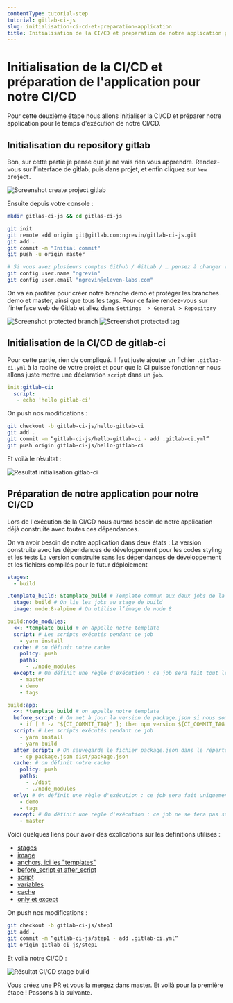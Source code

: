 ```yaml
---
contentType: tutorial-step
tutorial: gitlab-ci-js
slug: initialisation-ci-cd-et-preparation-application
title: Initialisation de la CI/CD et préparation de notre application pour notre CI/CD
---
```

# Initialisation de la CI/CD et préparation de l'application pour notre CI/CD

Pour cette deuxième étape nous allons initialiser la CI/CD et préparer notre application pour le temps d'exécution de notre CI/CD.

## Initialisation du repository gitlab
Bon, sur cette partie je pense que je ne vais rien vous apprendre. Rendez-vous sur l’interface de gitlab, puis dans projet, et enfin cliquez sur `New project`.

![Screenshot create project gitlab]({BASE_URL}/imgs/tutorials/2018-09-19-gitlab-ci-js/screenshot-create-project-gitlab.png)

Ensuite depuis votre console :

```bash
mkdir gitlas-ci-js && cd gitlas-ci-js

git init
git remote add origin git@gitlab.com:ngrevin/gitlab-ci-js.git
git add .
git commit -m "Initial commit"
git push -u origin master

# Si vous avez plusieurs comptes Github / GitLab / … pensez à changer votre config
git config user.name "ngrevin"
git config user.email "ngrevin@eleven-labs.com"
```

On va en profiter pour créer notre branche demo et protéger les branches demo et master, ainsi que tous les tags.
Pour ce faire rendez-vous sur l'interface web de Gitlab et allez dans `Settings  > General > Repository`

![Screenshot protected branch]({BASE_URL}/imgs/tutorials/2018-09-19-gitlab-ci-js/screenshot-protected-branch.png)
![Screenshot protected tag]({BASE_URL}/imgs/tutorials/2018-09-19-gitlab-ci-js/screenshot-protected-tag.png)

## Initialisation de la CI/CD de gitlab-ci

Pour cette partie, rien de compliqué. Il faut juste ajouter un fichier `.gitlab-ci.yml` à la racine de votre projet et pour que la CI puisse fonctionner nous allons juste mettre une déclaration `script` dans un `job`.

```yaml
init:gitlab-ci:
  script:
   - echo 'hello gitlab-ci'
```
On push nos modifications :

```bash
git checkout -b gitlab-ci-js/hello-gitlab-ci
git add .
git commit -m “gitlab-ci-js/hello-gitlab-ci - add .gitlab-ci.yml”
git push origin gitlab-ci-js/hello-gitlab-ci
```
Et voilà le résultat :

![Resultat initialisation gitlab-ci]({BASE_URL}/imgs/tutorials/2018-09-19-gitlab-ci-js/result-init-gitlab-ci.png)

## Préparation de notre application pour notre CI/CD

Lors de l'exécution de la CI/CD nous aurons besoin de notre application déjà construite avec toutes ces dépendances.

On va avoir besoin de notre application dans deux états :
La version construite avec les dépendances de développement pour les codes styling et les tests
La version construite sans les dépendances de développement et les fichiers compilés pour le futur déploiement
```yaml
stages:
  - build

.template_build: &template_build # Template commun aux deux jobs de la stage build
  stage: build # On lie les jobs au stage de build
  image: node:8-alpine # On utilise l’image de node 8

build:node_modules:
  <<: *template_build # on appelle notre template
  script: # Les scripts exécutés pendant ce job
    - yarn install
  cache: # on définit notre cache
    policy: push
    paths:
      - ./node_modules
  except: # On définit une règle d'exécution : ce job sera fait tout le temps sauf sur master et demo, mais aussi en cas de tag
    - master
    - demo
    - tags

build:app:
  <<: *template_build # on appelle notre template
  before_script: # On met à jour la version de package.json si nous sommes sur un tag
    - if [ ! -z "${CI_COMMIT_TAG}" ]; then npm version ${CI_COMMIT_TAG:1}; fi
  script: # Les scripts exécutés pendant ce job
    - yarn install
    - yarn build
  after_script: # On sauvegarde le fichier package.json dans le répertoire "dist" pour le mettre en cache
    - cp package.json dist/package.json
  cache: # on définit notre cache
    policy: push
    paths:
      - ./dist
      - ./node_modules
  only: # On définit une règle d'exécution : ce job sera fait uniquement sur demo ou en cas de tag
    - demo
    - tags
  except: # On définit une règle d'exécution : ce job ne se fera pas sur master
    - master
```

Voici quelques liens pour avoir des explications sur les définitions utilisés :
 - [stages]({BASE_URL}/fr/introduction-gitlab-ci/#stages)
 - [image]({BASE_URL}/fr/introduction-gitlab-ci/#image)
 - [anchors, ici les "templates"]({BASE_URL}/fr/introduction-gitlab-ci/#anchors)
 - [before_script et after_script]({BASE_URL}/fr/introduction-gitlab-ci/#before_script-et-after_script)
 - [script]({BASE_URL}/fr/introduction-gitlab-ci/#script)
 - [variables]({BASE_URL}/fr/introduction-gitlab-ci/#stages)
 - [cache]({BASE_URL}/fr/introduction-gitlab-ci/#cache)
 - [only et except]({BASE_URL}/fr/introduction-gitlab-ci/#only-et-except)

On push nos modifications :

```bash
git checkout -b gitlab-ci-js/step1
git add .
git commit -m “gitlab-ci-js/step1 - add .gitlab-ci.yml”
git origin gitlab-ci-js/step1
```

Et voilà notre CI/CD :

![Résultat CI/CD stage build]({BASE_URL}/imgs/tutorials/2018-09-19-gitlab-ci-js/screenshot-pipeline-build.png)

Vous créez une PR et vous la mergez dans master. Et voilà pour la première étape ! Passons à la suivante.